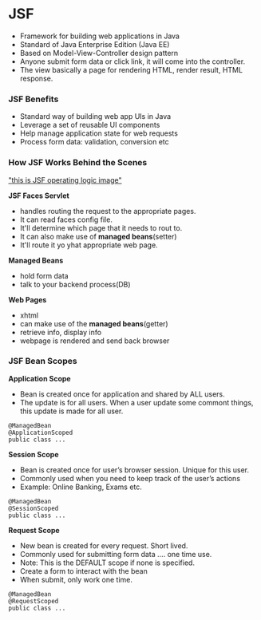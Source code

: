 # JSF

- Framework for building web applications in Java
- Standard of Java Enterprise Edition (Java EE)
- Based on Model-View-Controller design pattern
- Anyone submit form data or click link, it will come into the controller.
- The view basically a page for rendering HTML, render result, HTML response.

### JSF Benefits

- Standard way of building web app UIs in Java
- Leverage a set of reusable UI components
- Help manage application state for web requests
- Process form data: validation, conversion etc

### How JSF Works Behind the Scenes

["this is JSF operating logic image"](./operating_logic.PNG)

**JSF Faces Servlet**

- handles routing the request to the appropriate pages.
- It can read faces config file.
- It'll determine which page that it needs to rout to.
- It can also make use of **managed beans**(setter)
- It'll route it yo yhat appropriate web page.

**Managed Beans**

- hold form data
- talk to your backend process(DB)

**Web Pages**

- xhtml
- can make use of the **managed beans**(getter)
- retrieve info, display info
- webpage is rendered and send back browser

### JSF Bean Scopes

**Application Scope**
-   Bean is created once for application and shared by ALL users.
-   The update is for all users. When a user update some commont things, this update is made for all user.
```
@ManagedBean
@ApplicationScoped
public class ...
```

**Session Scope**
-   Bean is created once for user’s browser session. Unique for this user.
-   Commonly used when you need to keep track of the user’s actions
-   Example: Online Banking, Exams etc.
```
@ManagedBean
@SessionScoped
public class ...
```

**Request Scope**
-   New bean is created for every request. Short lived.
-   Commonly used for submitting form data …. one time use.
-   Note: This is the DEFAULT scope if none is specified.
-   Create a form to interact with the bean
-   When submit, only work one time.
```
@ManagedBean
@RequestScoped
public class ...
```
